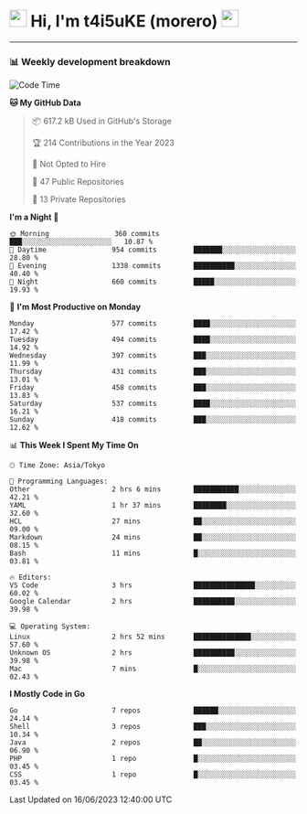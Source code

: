 <!-- Title -->
<h1>
    <img src="https://emojis.slackmojis.com/emojis/images/1600385609/10490/cactuar.gif?1600385609" width="30"/> 
    Hi, I'm t4i5uKE (morero) 
    <img src="https://emojis.slackmojis.com/emojis/images/1600385609/10490/cactuar.gif?1600385609" width="30"/>
</h1>

---

<h3> 📊 Weekly development breakdown </h3>
<!-- waka-readme-stats -->

<!--START_SECTION:waka-->
![Code Time](http://img.shields.io/badge/Code%20Time-1%2C550%20hrs%2040%20mins-blue)

**🐱 My GitHub Data** 

> 📦 617.2 kB Used in GitHub's Storage 
 > 
> 🏆 214 Contributions in the Year 2023
 > 
> 🚫 Not Opted to Hire
 > 
> 📜 47 Public Repositories 
 > 
> 🔑 13 Private Repositories 
 > 
**I'm a Night 🦉** 

```text
🌞 Morning                360 commits         ███░░░░░░░░░░░░░░░░░░░░░░   10.87 % 
🌆 Daytime                954 commits         ███████░░░░░░░░░░░░░░░░░░   28.80 % 
🌃 Evening                1338 commits        ██████████░░░░░░░░░░░░░░░   40.40 % 
🌙 Night                  660 commits         █████░░░░░░░░░░░░░░░░░░░░   19.93 % 
```
📅 **I'm Most Productive on Monday** 

```text
Monday                   577 commits         ████░░░░░░░░░░░░░░░░░░░░░   17.42 % 
Tuesday                  494 commits         ████░░░░░░░░░░░░░░░░░░░░░   14.92 % 
Wednesday                397 commits         ███░░░░░░░░░░░░░░░░░░░░░░   11.99 % 
Thursday                 431 commits         ███░░░░░░░░░░░░░░░░░░░░░░   13.01 % 
Friday                   458 commits         ███░░░░░░░░░░░░░░░░░░░░░░   13.83 % 
Saturday                 537 commits         ████░░░░░░░░░░░░░░░░░░░░░   16.21 % 
Sunday                   418 commits         ███░░░░░░░░░░░░░░░░░░░░░░   12.62 % 
```


📊 **This Week I Spent My Time On** 

```text
🕑︎ Time Zone: Asia/Tokyo

💬 Programming Languages: 
Other                    2 hrs 6 mins        ███████████░░░░░░░░░░░░░░   42.21 % 
YAML                     1 hr 37 mins        ████████░░░░░░░░░░░░░░░░░   32.60 % 
HCL                      27 mins             ██░░░░░░░░░░░░░░░░░░░░░░░   09.00 % 
Markdown                 24 mins             ██░░░░░░░░░░░░░░░░░░░░░░░   08.15 % 
Bash                     11 mins             █░░░░░░░░░░░░░░░░░░░░░░░░   03.81 % 

🔥 Editors: 
VS Code                  3 hrs               ███████████████░░░░░░░░░░   60.02 % 
Google Calendar          2 hrs               ██████████░░░░░░░░░░░░░░░   39.98 % 

💻 Operating System: 
Linux                    2 hrs 52 mins       ██████████████░░░░░░░░░░░   57.60 % 
Unknown OS               2 hrs               ██████████░░░░░░░░░░░░░░░   39.98 % 
Mac                      7 mins              █░░░░░░░░░░░░░░░░░░░░░░░░   02.43 % 
```

**I Mostly Code in Go** 

```text
Go                       7 repos             ██████░░░░░░░░░░░░░░░░░░░   24.14 % 
Shell                    3 repos             ███░░░░░░░░░░░░░░░░░░░░░░   10.34 % 
Java                     2 repos             ██░░░░░░░░░░░░░░░░░░░░░░░   06.90 % 
PHP                      1 repo              █░░░░░░░░░░░░░░░░░░░░░░░░   03.45 % 
CSS                      1 repo              █░░░░░░░░░░░░░░░░░░░░░░░░   03.45 % 
```




 Last Updated on 16/06/2023 12:40:00 UTC
<!--END_SECTION:waka-->
